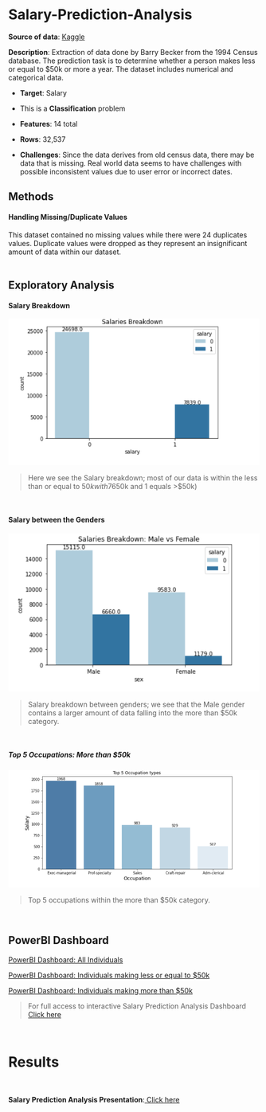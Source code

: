# Salary-Prediction-Analysis



**Source of data**: [Kaggle](https://www.kaggle.com/datasets/ayessa/salary-prediction-classification)

**Description**: Extraction of data done by Barry Becker from the 1994 Census database. The prediction task is to determine whether a person makes less or equal to $50k or more a year. The dataset includes numerical and categorical data. 

*   **Target**: Salary
*   This is a **Classification** problem


*   **Features**: 14 total


*   **Rows**: 32,537


*   **Challenges**: Since the data derives from old census data, there may be data that is missing. Real world data seems to have challenges with possible inconsistent values due to user error or incorrect dates.


## Methods
#### Handling Missing/Duplicate Values
This dataset contained no missing values while there were 24 duplicates values. Duplicate values were dropped as they represent an insignificant amount of data within our dataset. 
<br>
<br>

## Exploratory Analysis 

#### Salary Breakdown
![Salary Breakdown image](salary_breakdown.png)

> Here we see the Salary breakdown; most of our data is within the less than or equal to $50k with 76%. (0 equals <=$50k and 1 equals >$50k)
<br>

#### Salary between the Genders
![Salary Breakdown Between Gender image](salary_gender.png)

> Salary breakdown between genders; we see that the Male gender contains a larger amount of data falling into the more than $50k category.
<br>

##### Top 5 Occupations: More than $50k
![Top 5 occupations image](top_5.png)

> Top 5 occupations within the more than $50k category.
<br>

## PowerBI Dashboard
<a href="Salary_Prediction_Analysis_all.pdf" target="_blank">PowerBI Dashboard: All Individuals</a>
<br>

<a href="Salary_Prediction_Analysis_less_50k.pdf" target="_blank">PowerBI Dashboard: Individuals making less or equal to $50k</a>
<br>

<a href="Salary_Prediction_Analysis_more_50k.pdf" target="_blank">PowerBI Dashboard: Individuals making more than $50k</a>
<br>


>For full access to interactive Salary Prediction Analysis Dashboard <a href="https://app.powerbi.com/groups/me/reports/8fefbc9b-babc-4957-b8d0-61e670e5f983?ctid=4981a704-f6a3-4ac0-89c2-a3812354a3ff&pbi_source=linkShare" target="_blank">Click here</a>
<br>

# Results
<br>

**Salary Prediction Analysis Presentation**:<a href="https://docs.google.com/presentation/d/1DWoRXdvNVrWKYUw72BFdQDpyIZZYY6j70uRr9utBPJg/edit?usp=sharing"> Click here</a>

